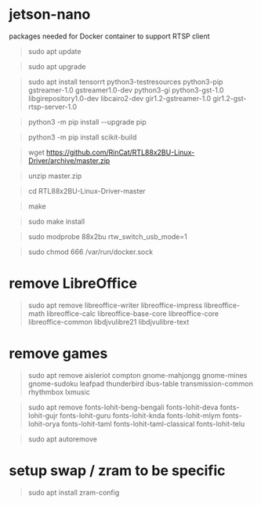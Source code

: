 # jetson-nano

packages needed for Docker container to support RTSP client

> sudo apt update

> sudo apt upgrade

> sudo apt install tensorrt python3-testresources python3-pip gstreamer-1.0 gstreamer1.0-dev python3-gi python3-gst-1.0 libgirepository1.0-dev libcairo2-dev gir1.2-gstreamer-1.0 gir1.2-gst-rtsp-server-1.0

> python3 -m pip install --upgrade pip

> python3 -m pip install scikit-build

>wget https://github.com/RinCat/RTL88x2BU-Linux-Driver/archive/master.zip

>unzip master.zip

>cd RTL88x2BU-Linux-Driver-master

>make

>sudo make install

>sudo modprobe 88x2bu rtw_switch_usb_mode=1

>sudo chmod 666 /var/run/docker.sock

# remove LibreOffice
 
> sudo apt remove libreoffice-writer libreoffice-impress libreoffice-math libreoffice-calc libreoffice-base-core libreoffice-core libreoffice-common libdjvulibre21 libdjvulibre-text 


# remove games

> sudo apt remove aisleriot compton gnome-mahjongg gnome-mines gnome-sudoku leafpad thunderbird ibus-table transmission-common rhythmbox lxmusic 


> sudo apt remove fonts-lohit-beng-bengali fonts-lohit-deva fonts-lohit-gujr fonts-lohit-guru fonts-lohit-knda fonts-lohit-mlym fonts-lohit-orya fonts-lohit-taml fonts-lohit-taml-classical fonts-lohit-telu

> sudo apt autoremove

# setup swap / zram to be specific

> sudo apt install zram-config


